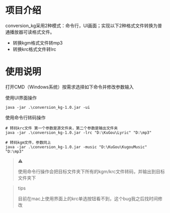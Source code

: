 # 项目介绍
conversion_kg采用2种模式：命令行，UI画面；实现以下2种格式文件转换为普通播放器可读格式文件。

- 转换kgm格式文件转mp3
- 转换krc格式文件转lrc

# 使用说明

打开CMD（Windows系统）按需求选择如下命令并修改参数输入

使用UI界面操作
```shell
java -jar .\conversion_kg-1.0.jar -ui
```

使用命令行转码操作
```shell
# 转码krc文件 第一个参数是源文件夹，第二个参数是输出文件夹
java -jar .\conversion_kg-1.0.jar -lrc "D:\KuGou\Lyric" "D:\mp3"

# 转码kgm文件，参数同上
java -jar .\conversion_kg-1.0.jar -music "D:\KuGou\KugouMusic" "D:\mp3"
```

> :warning:
> 
> 使用命令行操作会把目标文件夹下所有的kgm/krc文件转码，并输出到目标文件夹下

> tips
> 
> 目前在mac上使用界面上的krc单选按钮看不到，这个bug我之后找时间修改
